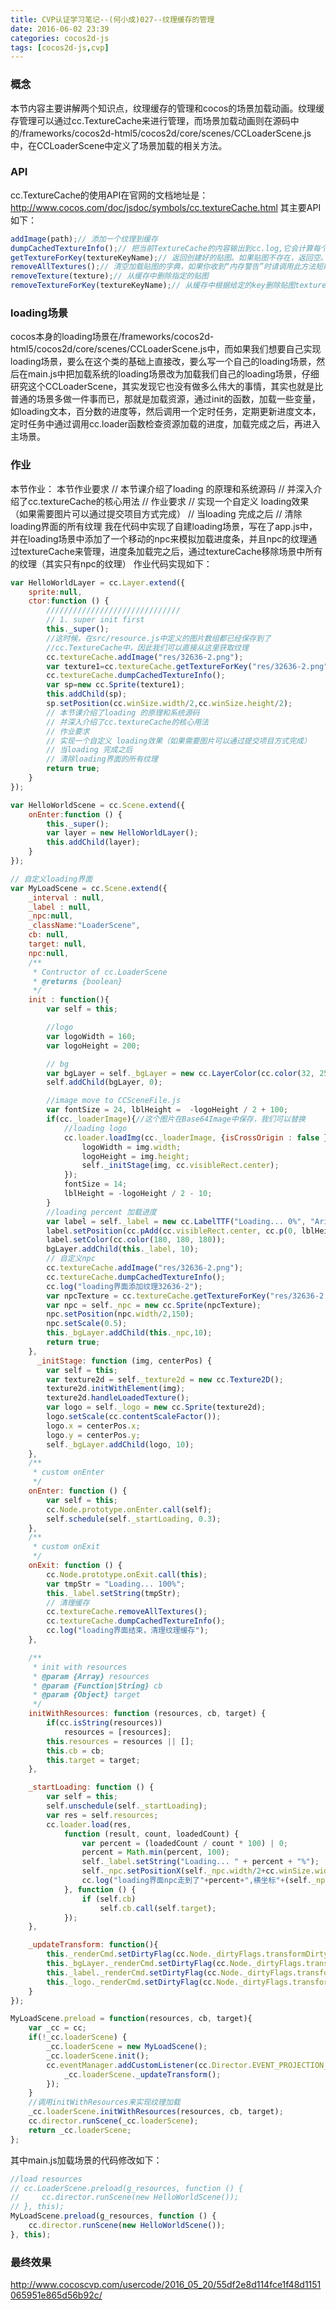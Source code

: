 ```yaml
---
title: CVP认证学习笔记--(何小成)027--纹理缓存的管理
date: 2016-06-02 23:39
categories: cocos2d-js
tags: [cocos2d-js,cvp]
---
```

### 概念
本节内容主要讲解两个知识点，纹理缓存的管理和cocos的场景加载动画。纹理缓存管理可以通过cc.TextureCache来进行管理，而场景加载动画则在源码中的/frameworks/cocos2d-html5/cocos2d/core/scenes/CCLoaderScene.js中<!--more-->，在CCLoaderScene中定义了场景加载的相关方法。
### API
cc.TextureCache的使用API在官网的文档地址是：http://www.cocos.com/doc/jsdoc/symbols/cc.textureCache.html
其主要API如下：
```javascript
addImage(path);// 添加一个纹理到缓存
dumpCachedTextureInfo();// 把当前TextureCache的内容输出到cc.log,它会计算每个贴图的大小和贴图总共占用的内存
getTextureForKey(textureKeyName);// 返回创建好的贴图。如果贴图不存在，返回空。
removeAllTextures();// 清空加载贴图的字典，如果你收到“内存警告”时请调用此方法短期来看:释放某些资源，防止app出现闪退,在中期:会分配更多的资源,长远来看:没有什么区别
removeTexture(texture);// 从缓存中删除指定的贴图
removeTextureForKey(textureKeyName);// 从缓存中根据给定的key删除贴图textureForKey(textureKeyName);// 返回创建好的贴图。如果贴图不存在，返回空。
```
### loading场景
cocos本身的loading场景在/frameworks/cocos2d-html5/cocos2d/core/scenes/CCLoaderScene.js中，而如果我们想要自己实现loading场景，要么在这个类的基础上直接改，要么写一个自己的loading场景，然后在main.js中把加载系统的loading场景改为加载我们自己的loading场景，仔细研究这个CCLoaderScene，其实发现它也没有做多么伟大的事情，其实也就是比普通的场景多做一件事而已，那就是加载资源，通过init的函数，加载一些变量，如loading文本，百分数的进度等，然后调用一个定时任务，定期更新进度文本，定时任务中通过调用cc.loader函数检查资源加载的进度，加载完成之后，再进入主场景。
### 作业
本节作业：
本节作业要求
// 本节课介绍了loading 的原理和系统源码
// 并深入介绍了cc.textureCache的核心用法
// 作业要求
// 实现一个自定义 loading效果（如果需要图片可以通过提交项目方式完成）
// 当loading 完成之后
// 清除loading界面的所有纹理 
我在代码中实现了自建loading场景，写在了app.js中，并在loading场景中添加了一个移动的npc来模拟加载进度条，并且npc的纹理通过textureCache来管理，进度条加载完之后，通过textureCache移除场景中所有的纹理（其实只有npc的纹理）
作业代码实现如下：
```javascript
var HelloWorldLayer = cc.Layer.extend({
    sprite:null,
    ctor:function () {
        //////////////////////////////
        // 1. super init first
        this._super();
        //这时候，在src/resource.js中定义的图片数组都已经保存到了
        //cc.TextureCache中，因此我们可以直接从这里获取纹理
        cc.textureCache.addImage("res/32636-2.png");
        var texture1=cc.textureCache.getTextureForKey("res/32636-2.png");
        cc.textureCache.dumpCachedTextureInfo();
        var sp=new cc.Sprite(texture1);
        this.addChild(sp);
        sp.setPosition(cc.winSize.width/2,cc.winSize.height/2);
        // 本节课介绍了loading 的原理和系统源码
        // 并深入介绍了cc.textureCache的核心用法
        // 作业要求
        // 实现一个自定义 loading效果（如果需要图片可以通过提交项目方式完成）
        // 当loading 完成之后
        // 清除loading界面的所有纹理        
        return true;
    }
});

var HelloWorldScene = cc.Scene.extend({
    onEnter:function () {
        this._super();
        var layer = new HelloWorldLayer();
        this.addChild(layer);
    }
});

// 自定义loading界面
var MyLoadScene = cc.Scene.extend({
    _interval : null,
    _label : null,
    _npc:null,
    _className:"LoaderScene",
    cb: null,
    target: null,
    npc:null,
    /**
     * Contructor of cc.LoaderScene
     * @returns {boolean}
     */
    init : function(){
        var self = this;

        //logo
        var logoWidth = 160;
        var logoHeight = 200;

        // bg
        var bgLayer = self._bgLayer = new cc.LayerColor(cc.color(32, 255, 32, 255));
        self.addChild(bgLayer, 0);

        //image move to CCSceneFile.js
        var fontSize = 24, lblHeight =  -logoHeight / 2 + 100;
        if(cc._loaderImage){//这个图片在Base64Image中保存，我们可以替换
            //loading logo
            cc.loader.loadImg(cc._loaderImage, {isCrossOrigin : false }, function(err, img){
                logoWidth = img.width;
                logoHeight = img.height;
                self._initStage(img, cc.visibleRect.center);
            });
            fontSize = 14;
            lblHeight = -logoHeight / 2 - 10;
        }
        //loading percent 加载进度
        var label = self._label = new cc.LabelTTF("Loading... 0%", "Arial", fontSize);
        label.setPosition(cc.pAdd(cc.visibleRect.center, cc.p(0, lblHeight)));
        label.setColor(cc.color(180, 180, 180));
        bgLayer.addChild(this._label, 10);
        // 自定义npc
        cc.textureCache.addImage("res/32636-2.png");
        cc.textureCache.dumpCachedTextureInfo();
        cc.log("loading界面添加纹理32636-2");
        var npcTexture = cc.textureCache.getTextureForKey("res/32636-2.png");
        var npc = self._npc = new cc.Sprite(npcTexture);
        npc.setPosition(npc.width/2,150);
        npc.setScale(0.5);
        this._bgLayer.addChild(this._npc,10);
        return true;
    },
      _initStage: function (img, centerPos) {
        var self = this;
        var texture2d = self._texture2d = new cc.Texture2D();
        texture2d.initWithElement(img);
        texture2d.handleLoadedTexture();
        var logo = self._logo = new cc.Sprite(texture2d);
        logo.setScale(cc.contentScaleFactor());
        logo.x = centerPos.x;
        logo.y = centerPos.y;
        self._bgLayer.addChild(logo, 10);
    },
    /**
     * custom onEnter
     */
    onEnter: function () {
        var self = this;
        cc.Node.prototype.onEnter.call(self);
        self.schedule(self._startLoading, 0.3);
    },
    /**
     * custom onExit
     */
    onExit: function () {
        cc.Node.prototype.onExit.call(this);
        var tmpStr = "Loading... 100%";
        this._label.setString(tmpStr);
        // 清理缓存
        cc.textureCache.removeAllTextures();
        cc.textureCache.dumpCachedTextureInfo();
        cc.log("loading界面结束，清理纹理缓存");
    },

    /**
     * init with resources
     * @param {Array} resources
     * @param {Function|String} cb
     * @param {Object} target
     */
    initWithResources: function (resources, cb, target) {
        if(cc.isString(resources))
            resources = [resources];
        this.resources = resources || [];
        this.cb = cb;
        this.target = target;
    },

    _startLoading: function () {
        var self = this;
        self.unschedule(self._startLoading);
        var res = self.resources;
        cc.loader.load(res,
            function (result, count, loadedCount) {
                var percent = (loadedCount / count * 100) | 0;
                percent = Math.min(percent, 100);
                self._label.setString("Loading... " + percent + "%");
                self._npc.setPositionX(self._npc.width/2+cc.winSize.width*(percent/100));
                cc.log("loading界面npc走到了"+percent+",横坐标"+(self._npc.width/2+cc.winSize.width*(percent/100))+"");
            }, function () {
                if (self.cb)
                    self.cb.call(self.target);
            });
    },

    _updateTransform: function(){
        this._renderCmd.setDirtyFlag(cc.Node._dirtyFlags.transformDirty);
        this._bgLayer._renderCmd.setDirtyFlag(cc.Node._dirtyFlags.transformDirty);
        this._label._renderCmd.setDirtyFlag(cc.Node._dirtyFlags.transformDirty);
        this._logo._renderCmd.setDirtyFlag(cc.Node._dirtyFlags.transformDirty);
    }
});

MyLoadScene.preload = function(resources, cb, target){
    var _cc = cc;
    if(!_cc.loaderScene) {
        _cc.loaderScene = new MyLoadScene();
        _cc.loaderScene.init();
        cc.eventManager.addCustomListener(cc.Director.EVENT_PROJECTION_CHANGED, function(){
            _cc.loaderScene._updateTransform();
        });
    }
    //调用initWithResources来实现纹理加载
    _cc.loaderScene.initWithResources(resources, cb, target);
    cc.director.runScene(_cc.loaderScene);
    return _cc.loaderScene;
};
```
其中main.js加载场景的代码修改如下：
```javascript
//load resources
// cc.LoaderScene.preload(g_resources, function () {
//     cc.director.runScene(new HelloWorldScene());
// }, this);
MyLoadScene.preload(g_resources, function () {
    cc.director.runScene(new HelloWorldScene());
}, this);
```
### 最终效果
http://www.cocoscvp.com/usercode/2016_05_20/55df2e8d114fce1f48d1151065951e865d56b92c/